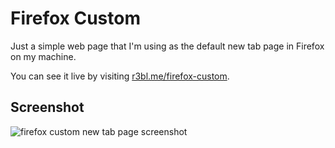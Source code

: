# Firefox Custom

Just a simple web page that I'm using as the default new tab page in Firefox on my machine.

You can see it live by visiting [r3bl.me/firefox-custom](https://r3bl.me/firefox-custom).

## Screenshot

![firefox custom new tab page screenshot](https://r3bl.me/firefox-custom/images/screenshot.png)


